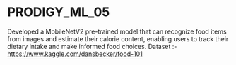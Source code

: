 # PRODIGY_ML_05
Developed a MobileNetV2 pre-trained model that can recognize food items from images and estimate their calorie content, enabling users to track their dietary intake and make informed food choices.
Dataset :- https://www.kaggle.com/dansbecker/food-101
